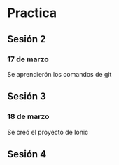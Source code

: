 # Practica
## Sesión 2
### 17 de marzo
Se aprendierón los comandos de git

## Sesión 3 
### 18 de marzo
Se creó el proyecto de Ionic

## Sesión 4
